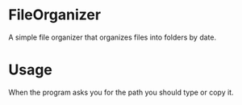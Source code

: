 # FileOrganizer
A simple file organizer that organizes files into folders by date.

# Usage
When the program asks you for the path you should type or copy it.
